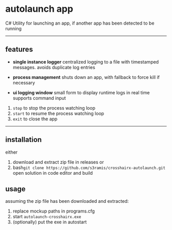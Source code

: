 # autolaunch app

C# Utility for launching an app, if another app has been detected to be running

---

## features

- **single instance logger**
centralized logging to a file with timestamped messages. avoids duplicate log entries

- **process management**
shuts down an app, with fallback to force kill if necessary

- **ui logging window**
small form to display runtime logs in real time
supports command input

1. `stop` to stop the process watching loop
2. `start` to resume the process watching loop
3. `exit` to close the app

---

## installation

either

1. download and extract zip file in releases
or
2. bash```git clone https://github.com/s3ramis/crosshairx-autolaunch.git```
open solution in code editor and build

## usage

assuming the zip file has been downloaded and extracted:

1. replace mockup paths in programs.cfg
2. start `autolaunch-crosshairx.exe`
3. (optionally) put the exe in autostart
